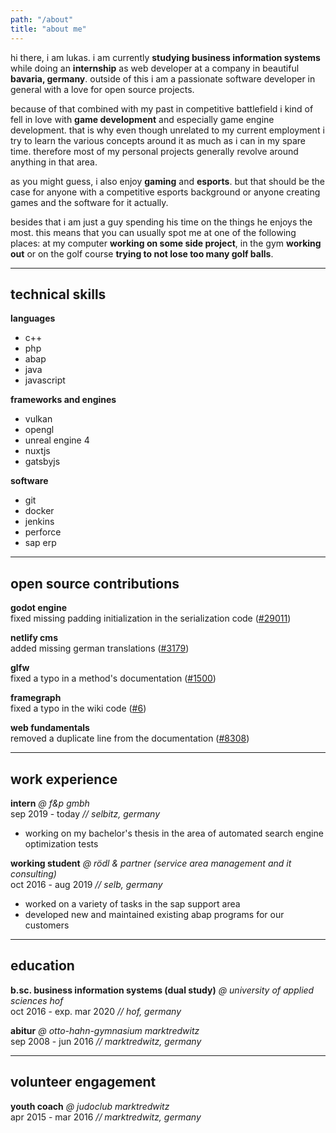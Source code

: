 ```yaml
---
path: "/about"
title: "about me"
---
```


hi there, i am lukas. i am currently **studying business information systems** while doing an **internship** as web developer at a company in beautiful **bavaria, germany**. outside of this i am a passionate software developer in general with a love for open source projects.

because of that combined with my past in competitive battlefield i kind of fell in love with **game development** and especially game engine development. that is why even though unrelated to my current employment i try to learn the various concepts around it as much as i can in my spare time. therefore most of my personal projects generally revolve around anything in that area.

as you might guess, i also enjoy **gaming** and **esports**. but that should be the case for anyone with a competitive esports background or anyone creating games and the software for it actually.

besides that i am just a guy spending his time on the things he enjoys the most. this means that you can usually spot me at one of the following places: at my computer **working on some side project**, in the gym **working out** or on the golf course **trying to not lose too many golf balls**.

---

## technical skills

**languages**
- c++
- php
- abap
- java
- javascript

**frameworks and engines**
- vulkan
- opengl
- unreal engine 4
- nuxtjs
- gatsbyjs

**software**
- git
- docker
- jenkins
- perforce
- sap erp

---

## open source contributions

**godot engine** \
fixed missing padding initialization in the serialization code ([#29011](https://github.com/godotengine/godot/pull/29011))

**netlify cms** \
added missing german translations ([#3179](https://github.com/netlify/netlify-cms/pull/3179))

**glfw** \
fixed a typo in a method's documentation ([#1500](https://github.com/glfw/glfw/pull/1500))

**framegraph** \
fixed a typo in the wiki code ([#6](https://github.com/azhirnov/FrameGraph/pull/6))

**web fundamentals** \
removed a duplicate line from the documentation ([#8308](https://github.com/google/WebFundamentals/pull/8308))

---

## work experience

**intern** *@ f&p gmbh* \
sep 2019 - today *// selbitz, germany*

- working on my bachelor's thesis in the area of automated search engine optimization tests

**working student** *@ rödl & partner (service area management and it consulting)* \
oct 2016 - aug 2019 *// selb, germany*

- worked on a variety of tasks in the sap support area
- developed new and maintained existing abap programs for our customers

---

## education

**b.sc. business information systems (dual study)** *@ university of applied sciences hof* \
oct 2016 - exp. mar 2020 *// hof, germany*

**abitur** *@ otto-hahn-gymnasium marktredwitz* \
sep 2008 - jun 2016 *// marktredwitz, germany*

---

## volunteer engagement

**youth coach** *@ judoclub marktredwitz* \
apr 2015 - mar 2016 *// marktredwitz, germany*

